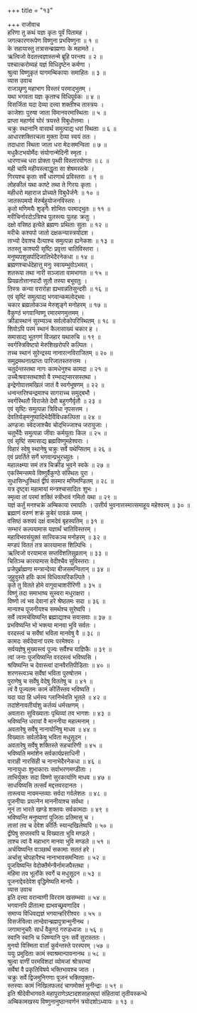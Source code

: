 +++
title = "१३"

+++
राजोवाच  
हरिणा तु कथं यज्ञः कृतः पूर्वं पितामह ।  
जगत्कारणरूपेण विष्णुना प्रभविष्णुना ॥ १ ॥  
के सहायास्तु तत्रासन्ब्राह्मणाः के महामते ।  
ऋत्विजो वेदतत्त्वज्ञास्तन्मे ब्रूहि परन्तप ॥ २ ॥  
पश्चात्करोम्यहं यज्ञं विधिदृष्टेन कर्मणा ।  
श्रुत्वा विष्णुकृतं यागमम्बिकायाः समाहितः ॥ ३ ॥  
व्यास उवाच  
राजञ्छृणु महाभाग विस्तरं परमाद्‌भुतम् ।  
यथा भगवता यज्ञः कृतश्च विधिपूर्वकः ॥ ४ ॥  
विसर्जिता यदा देव्या दत्त्वा शक्तीश्च तास्त्रयः ।  
काजेशाः पुरुषा जाता विमानवरमास्थिताः ॥ ५ ॥  
प्राप्ता महार्णवं घोरं त्रयस्ते विबुधोत्तमाः ।  
चक्रुः स्थानानि वासार्थं समुत्पाद्य धरां स्थिताः ॥ ६ ॥  
आधारशक्तिरचला मुक्ता देव्या स्वयं ततः ।  
तदाधारा स्थिता जाता धरा मेदःसमन्विता ॥ ७ ॥  
मधुकैटभयोर्मेदः संयोगान्मेदिनी स्मृता ।  
धारणाच्च धरा प्रोक्ता पृथ्वी विस्तारयोगतः ॥ ८ ॥  
मही चापि महीयस्त्वाद्धृता सा शेषमस्तके ।  
गिरयश्च कृताः सर्वे धारणार्थ प्रविस्तराः ॥ ९ ॥  
लोहकीलं यथा काष्टे तथा ते गिरयः कृताः ।  
महीधरो महाराज प्रोच्यते विबुधैर्जनैः ॥ १० ॥  
जातरूपमयो मेरुर्बहुयोजनविस्तरः ।  
कृतो मणिमयैः शृङ्गैः शोभितः परमाद्‌भुतः ॥ ११ ॥  
मरीचिर्नारदोऽत्रिश्च पुलस्त्यः पुलहः क्रतुः ।  
दक्षो वसिष्ठ इत्येते ब्रह्मणः प्रथिताः सुताः ॥ १२ ॥  
मरीचेः कश्यपो जातो दक्षकन्यास्त्रयोदश ।  
ताभ्यो देवाश्च दैत्याश्च समुत्पन्ना ह्यनेकशः ॥ १३ ॥  
ततस्तु काश्यपी सृष्टिः प्रवृत्ता चातिविस्तरा ।  
मनुष्यपशुसर्पादिजातिभेदैरनेकधा ॥ १४ ॥  
ब्रह्मणश्चार्धदेहात्तु मनुः स्वायम्भुवोऽभवत् ।  
शतरूपा तथा नारी सञ्जाता वामभागतः ॥ १५ ॥  
प्रियव्रतोत्तानपादौ सुतौ तस्या बभूवतुः ।  
तिस्त्रः कन्या वरारोहा ह्यभवन्नतिसुन्दरीः ॥ १६ ॥  
एवं सृष्टिं समुत्पाद्य भगवान्कमलोद्‌भवः ।  
चकार ब्रह्मलोकञ्च मेरुशृङ्गे मनोहरम् ॥ १७ ॥  
वैकुण्ठं भगवान्विष्णू रमारमणमुत्तमम् ।  
क्रीडास्थानं सुरम्यञ्च सर्वलोकोपरिस्थितम् ॥ १८ ॥  
शिवोऽपि परमं स्थानं कैलासाख्यं चकार ह ।  
समासाद्य भूतगणं विजहार यथारुचि ॥ १९ ॥  
स्वर्गस्त्रिविष्टपो मेरुशिखरोपरि कल्पितः ।  
तच्च स्थानं सुरेन्द्रस्य नानारत्नविराजितम् ॥ २० ॥  
समुद्रमथनात्प्राप्तः पारिजातस्तरुत्तमः ।  
चतुर्दन्तस्तथा नागः कामधेनुश्च कामदा ॥ २१ ॥  
उच्चैःश्रवास्तथाश्वो वै रम्भाद्यप्सरसस्तथा ।  
इन्द्रेणोपात्तमखिलं जातं वै स्वर्गभूषणम् ॥ २२ ॥  
धन्वन्तरिश्चन्द्रमाश्च सागराच्च समुद्‌बभौ ।  
स्वर्गस्थितौ विराजेते देवौ बहुगणैर्वृतौ ॥ २३ ॥  
एवं सृष्टिः समुत्पन्ना त्रिविधा नृपसत्तम ।  
देवतिर्यङ्मनुष्यादिभेदैर्विविधकल्पिता ॥ २४ ॥  
अण्डजाः स्वेदजाश्चैव चोद्‌भिज्जाश्च जरायुजाः ।  
चतुर्भेदैः समुत्पन्ना जीवाः कर्मयुताः किल ॥ २५ ॥  
एवं सृष्टिं समासाद्य ब्रह्मविष्णुमहेश्वराः ।  
विहारं स्वेषु स्थानेषु चक्रुः सर्वे यथेप्सितम् ॥ २६ ॥  
एवं प्रवर्तिते सर्गे भगवान्प्रभुरच्युतः ।  
महालक्ष्म्या समं तत्र चिक्रीड भुवने स्वके ॥ २७ ॥  
एकस्मिन्समये विष्णुर्वैकुण्ठे संस्थितः पुरा ।  
सुधासिन्धुस्थितं द्वीपं सस्मार मणिमण्डितम् ॥ २८ ॥  
यत्र दृष्ट्वा महामायां मन्त्रश्चासादितः शुभः ।  
स्मृत्वा तां परमां शक्तिं स्त्रीभावं गमितो यथा ॥ २९ ॥  
यज्ञं कर्तुं मनश्चक्रे अम्बिकाया रमापतिः ।
उत्तीर्य भुवनात्तस्मात्समाहूय महेश्वरम् ॥ ३० ॥  
ब्रह्माणं वरुणं शक्रं कुबेरं पावकं यमम् ।  
वसिष्ठं कश्यपं दक्षं वामदेवं बृहस्पतिम् ॥ ३१ ॥  
सम्भारं कल्पयामास यज्ञार्थं चातिविस्तरम् ।  
महाविभवसंयुक्तं सात्त्विकञ्च मनोहरम् ॥ ३२ ॥  
मण्डपं विततं तत्र कारयामास शिल्पिभिः ।  
ऋत्विजो वरयामास सप्तविंशतिसुव्रतान् ॥ ३३ ॥  
चितिञ्च कारयामास वेदीश्चैव सुविस्तराः ।  
प्रजेपुर्ब्राह्मणा मन्त्रान्देव्या बीजसमन्वितान् ॥ ३४ ॥  
जुहुवुस्ते हविः कामं विधिवत्परिकल्पिते ।  
कृते तु वितते होमे वागुवाचाशरीरिणी ॥ ३५ ॥  
विष्णुं तदा समाभाष्य सुस्वरा मधुराक्षरा ।  
विष्णो त्वं भव देवानां हरे श्रेष्ठतमः सदा ॥ ३६ ॥  
मान्यश्च पूजनीयश्च समर्थश्च सुरेष्वपि ।  
सर्वे त्वामर्चयिष्यन्ति ब्रह्माद्याश्च सवासवाः ॥ ३७ ॥  
प्रभविष्यन्ति भो भक्त्या मानवा भुवि सर्वतः ।  
वरदस्त्वं च सर्वेषां भविता मानवेषु वै ॥ ३८ ॥  
कामदः सर्वदेवानां परमः परमेश्वरः ।  
सर्वयज्ञेषु मुख्यस्त्वं पूज्यः सर्वैश्च याज्ञिकैः ॥ ३९ ॥  
त्वां जनाः पूजयिष्यन्ति वरदस्त्वं भविष्यसि ।  
श्रयिष्यन्ति च देवास्त्वां दानवैरतिपीडिताः ॥ ४० ॥  
शरणस्त्वञ्च सर्वेषां भविता पुरुषोत्तम ।  
पुराणेषु च सर्वेषु वेदेषु विततेषु च ॥ ४१ ॥  
त्वं वै पूज्यतमः कामं कीर्तिस्तव भविष्यति ।  
यदा यदा हि धर्मस्य ग्लानिर्भवति भूतले ॥ ४२ ॥  
तदांशेनावतीर्याशु कर्तव्यं धर्मरक्षणम् ।  
अवताराः सुविख्याताः पृथिव्यां तव भागशः ॥ ४३ ॥  
भविष्यन्ति धरायां वै माननीया महात्मनाम् ।  
अवतारेषु सर्वेषु नानायोनिषु माधव ॥ ४४ ॥  
विख्यातः सर्वलोकेषु भविता मधुसूदन ।  
अवतारेषु सर्वेषु शक्तिस्ते सहचारिणी ॥ ४५ ॥  
भविष्यति ममांशेन सर्वकार्यप्रसाधिनी ।  
वाराही नारसिंही च नानाभेदैरनेकधा ॥ ४६ ॥  
नानायुधाः शुभाकाराः सर्वाभरणमण्डीताः ।  
ताभिर्युक्तः सदा विष्णो सुरकार्याणि माधव ॥ ४७ ॥  
साधयिष्यसि तत्सर्वं मद्दत्तवरदानतः ।  
तास्त्वया नावमन्तव्याः सर्वदा गर्वलेशतः ॥ ४८ ॥  
पूजनीयाः प्रयत्नेन माननीयाश्च सर्वथा ।  
नूनं ता भारते खण्डे शक्तयः सर्वकामदाः ॥ ४९ ॥  
भविष्यन्ति मनुष्याणां पूजिताः प्रतिमासु च ।  
तासां तव च देवेश कीर्तिः स्यान्दखिलेष्वपि ॥ ५० ॥  
द्वीपेषु सप्तस्वपि च विख्याता भुवि मण्डले ।  
ताश्च त्वां वै महाभाग मानवा भुवि मण्डले ॥ ५१ ॥  
अर्चयिष्यन्ति वाञ्छार्थं सकामाः सततं हरे ।  
अर्चासु चोपहारैश्च नानाभावसमन्विताः ॥ ५२ ॥  
पूजयिष्यन्ति वेदोक्तैर्मन्त्रैर्नामजपैस्तथा ।  
महिमा तव भूर्लोके स्वर्गे च मधुसूदन ॥ ५३ ॥  
पूजनाद्देवदेवेश वृद्धिमेष्यति मानवैः ।  
व्यास उवाच  
इति दत्त्वा वरान्वाणी विरराम खसम्भवा ॥ ५४ ॥  
भगवानपि प्रीतात्मा ह्यभवच्छ्रवणादिव ।  
समाप्य विधिवद्यज्ञं भगवान्हरिरीश्वरः ॥ ५५ ॥  
विसर्जयित्वा तान्देवान्ब्रह्मपुत्रान्मुनीनथ ।  
जगामानुचरैः सार्धं वैकुण्ठं गरुडध्वजः ॥ ५६ ॥  
स्वानि स्वानि च धिष्ण्यानि पुनः सर्वे सुरास्ततः ।  
मुनयो विस्मिता वार्तां कुर्वन्तस्ते परस्परम् ।५७ ॥  
ययुः प्रमुदिताः कामं स्वाश्रमान्पावनानथ ॥ ५८ ॥  
श्रुत्वा वाणीं परमविशदां व्योमजां श्रोत्ररम्यां  
     सर्वेषां वै प्रकृतिविषये भक्तिभावश्च जातः ।  
चक्रुः सर्वे द्विजमुनिगणाः पूजनं भक्तियुक्ता-  
     स्तस्याः कामं निखिलफलदं चागमोक्तं मुनीन्द्राः ॥ ५९ ॥  
इति श्रीदेवीभागवते महापुराणेऽष्टादशसाहस्र्यां संहितायां तृतीयस्कन्धे  
अम्बिकामखस्य विष्णुनानुष्ठानवर्णनं त्रयोदशोऽध्यायः ॥ १३ ॥

